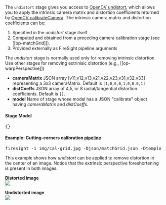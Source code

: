 The `undistort` stage gives you access to 
[OpenCV undistort](
http://docs.opencv.org/modules/imgproc/doc/geometric_transformations.html#undistort),
which allows you to apply the intrinsic camera matrix and distortion coefficients
returned by 
[OpenCV calibrateCamera](http://docs.opencv.org/modules/calib3d/doc/camera_calibration_and_3d_reconstruction.html#calibratecamera). The intrinsic camera matrix and distortion coefficients can be:

1. Specified in the _undistort_ stage itself
1. Computed and obtained from a preceding camera calibration stage (see [[op-matchGrid]]).
1. Provided externally as FireSight pipeline arguments

The _undistort_ stage is normally used only for removing intrinsic distortion.
Use other stages for removing extrinisic distortion (e.g., [[op-warpPerspective]])

* **cameraMatrix** JSON array [v11,v12,v13,v21,v22,v23,v31,v32.v33] representing a 3x3 cameraMatrix. Default is `[1,0,0,0,1,0,0,0,1]`
* **distCoeffs** JSON array of 4,5, or 8 radial/tangential distortion coefficients. Default is `[]`.
* **model** Name of stage whose model has a JSON "calibrate" object having _cameraMatrix_ and _distCoeffs_.

#### Stage Model
<pre>
{}
</pre>

#### Example: Cutting-corners calibration [pipeline](https://github.com/firepick1/FireSight/blob/master/json/matchGrid.json)
<pre>firesight -i img/cal-grid.jpg -Djson/matchGrid.json -Dtemplate=img/cross32.png -Dcalibrate=ellipse -Dscale=[0.85,0.85]</pre>
This example shows how _undistort_ can be applied to remove distortion in the center of an image. Notice that
the extrinsic perspective foreshortening is present in both images.

**Distorted image**<br>
<img src="https://github.com/firepick1/FireSight/blob/master/img/cal-grid.png?raw=true">

**Undistorted image**<br>
<img src="https://github.com/firepick1/FireSight/blob/master/img/grid-ellipse-85.jpg?raw=true">

